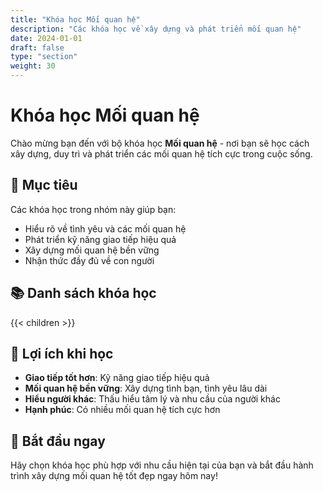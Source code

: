 ```yaml
---
title: "Khóa học Mối quan hệ"
description: "Các khóa học về xây dựng và phát triển mối quan hệ"
date: 2024-01-01
draft: false
type: "section"
weight: 30
---
```


# Khóa học Mối quan hệ

Chào mừng bạn đến với bộ khóa học **Mối quan hệ** - nơi bạn sẽ học cách xây dựng, duy trì và phát triển các mối quan hệ tích cực trong cuộc sống.

## 🎯 Mục tiêu

Các khóa học trong nhóm này giúp bạn:
- Hiểu rõ về tình yêu và các mối quan hệ
- Phát triển kỹ năng giao tiếp hiệu quả
- Xây dựng mối quan hệ bền vững
- Nhận thức đầy đủ về con người

## 📚 Danh sách khóa học

{{< children >}}

## 🌟 Lợi ích khi học

- **Giao tiếp tốt hơn**: Kỹ năng giao tiếp hiệu quả
- **Mối quan hệ bền vững**: Xây dựng tình bạn, tình yêu lâu dài
- **Hiểu người khác**: Thấu hiểu tâm lý và nhu cầu của người khác
- **Hạnh phúc**: Có nhiều mối quan hệ tích cực hơn

## 🚀 Bắt đầu ngay

Hãy chọn khóa học phù hợp với nhu cầu hiện tại của bạn và bắt đầu hành trình xây dựng mối quan hệ tốt đẹp ngay hôm nay!
